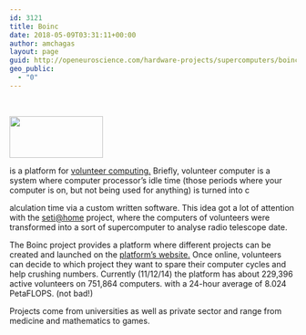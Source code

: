 ```yaml
---
id: 3121
title: Boinc
date: 2018-05-09T03:31:11+00:00
author: amchagas
layout: page
guid: http://openeuroscience.com/hardware-projects/supercomputers/boinc-copy/
geo_public:
  - "0"
---
```

&nbsp;

<img class="alignnone" src="https://i1.wp.com/boinc.berkeley.edu/logo/www_logo.gif?resize=164%2C73" alt="" width="164" height="73" data-recalc-dims="1" />

is a platform for [volunteer computing.](http://boinc.berkeley.edu/trac/wiki/VolunteerComputing) Briefly, volunteer computer is a system where computer processor&#8217;s idle time (those periods where your computer is on, but not being used for anything) is turned into c

alculation time via a custom written software. This idea got a lot of attention with the [seti@home](http://setiathome.ssl.berkeley.edu/) project, where the computers of volunteers were transformed into a sort of supercomputer to analyse radio telescope date.

The Boinc project provides a platform where different projects can be created and launched on the [platform&#8217;s website.](http://boinc.berkeley.edu/) Once online, volunteers can decide to which project they want to spare their computer cycles and help crushing numbers. Currently (11/12/14) the platform has about 229,396 active volunteers on 751,864 computers. with a 24-hour average of 8.024 PetaFLOPS. (not bad!)

Projects come from universities as well as private sector and range from medicine and mathematics to games.